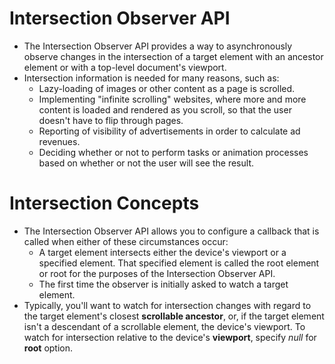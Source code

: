 # Intersection Observer API
- The Intersection Observer API provides a way to asynchronously observe changes in the intersection of a target element with an ancestor element or with a top-level document's viewport.
- Intersection information is needed for many reasons, such as:
  * Lazy-loading of images or other content as a page is scrolled.
  * Implementing "infinite scrolling" websites, where more and more content is loaded and rendered as you scroll, so that the user doesn't have to flip through pages.
  * Reporting of visibility of advertisements in order to calculate ad revenues.
  * Deciding whether or not to perform tasks or animation processes based on whether or not the user will see the result.

# Intersection Concepts
- The Intersection Observer API allows you to configure a callback that is called when either of these circumstances occur:
  - A target element intersects either the device's viewport or a specified element. That specified element is called the root element or root for the purposes of the Intersection Observer API.
  - The first time the observer is initially asked to watch a target element.
- Typically, you'll want to watch for intersection changes with regard to the target element's closest **scrollable ancestor**, or, if the target element isn't a descendant of a scrollable element, the device's viewport. To watch for intersection relative to the device's **viewport**, specify _null_ for **root** option.
